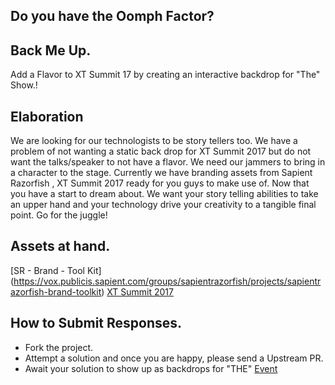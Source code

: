 [S-PARK]: https://vox.publicis.sapient.com/groups/image/9860/1.png?a=188925 "S-Park Event"

## Do you have the Oomph Factor?

## Back Me Up.

Add a Flavor to XT Summit 17 by creating an interactive backdrop for "The" Show.!

## Elaboration

We are looking for our technologists to be story tellers too. We have a problem of not wanting a static back drop for XT Summit 2017 but do not want the talks/speaker to not have a flavor. We need our jammers to bring in a character to the stage.
Currently we have branding assets from Sapient Razorfish , XT Summit 2017 ready for you guys to make use of. Now that you have a start to dream about. We want your story telling abilities to take an upper hand and your technology drive your creativity to a tangible final point. Go for the juggle!

## Assets at hand.

[SR - Brand - Tool Kit] (https://vox.publicis.sapient.com/groups/sapientrazorfish/projects/sapientrazorfish-brand-toolkit)
[XT Summit 2017](https://lion.app.box.com/files/0/f/28333770700)

## How to Submit Responses.
* Fork the project.
* Attempt a solution and once you are happy, please send a Upstream PR.
* Await your solution to show up as backdrops for "THE" [Event](https://vox.publicis.sapient.com/groups/xt-india/projects/xt-summit-2017)